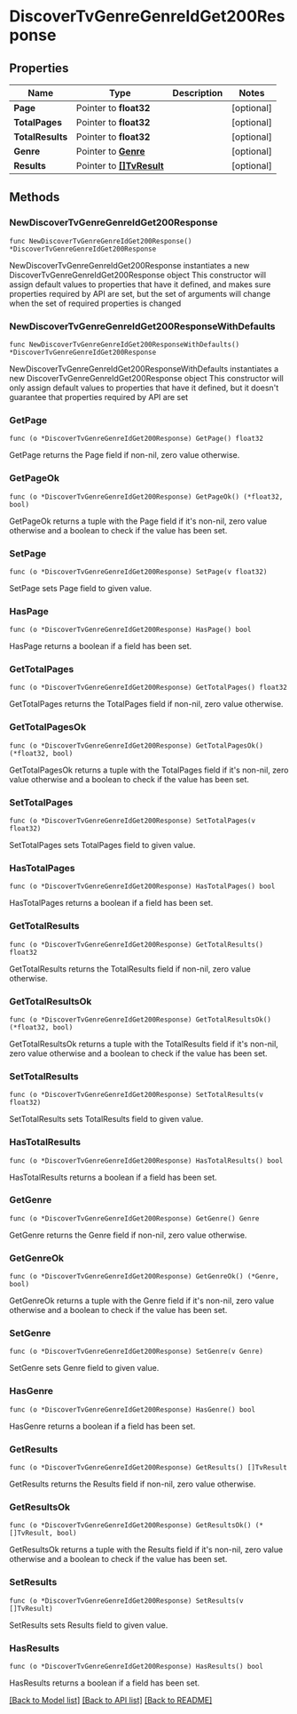 # DiscoverTvGenreGenreIdGet200Response

## Properties

Name | Type | Description | Notes
------------ | ------------- | ------------- | -------------
**Page** | Pointer to **float32** |  | [optional] 
**TotalPages** | Pointer to **float32** |  | [optional] 
**TotalResults** | Pointer to **float32** |  | [optional] 
**Genre** | Pointer to [**Genre**](Genre.md) |  | [optional] 
**Results** | Pointer to [**[]TvResult**](TvResult.md) |  | [optional] 

## Methods

### NewDiscoverTvGenreGenreIdGet200Response

`func NewDiscoverTvGenreGenreIdGet200Response() *DiscoverTvGenreGenreIdGet200Response`

NewDiscoverTvGenreGenreIdGet200Response instantiates a new DiscoverTvGenreGenreIdGet200Response object
This constructor will assign default values to properties that have it defined,
and makes sure properties required by API are set, but the set of arguments
will change when the set of required properties is changed

### NewDiscoverTvGenreGenreIdGet200ResponseWithDefaults

`func NewDiscoverTvGenreGenreIdGet200ResponseWithDefaults() *DiscoverTvGenreGenreIdGet200Response`

NewDiscoverTvGenreGenreIdGet200ResponseWithDefaults instantiates a new DiscoverTvGenreGenreIdGet200Response object
This constructor will only assign default values to properties that have it defined,
but it doesn't guarantee that properties required by API are set

### GetPage

`func (o *DiscoverTvGenreGenreIdGet200Response) GetPage() float32`

GetPage returns the Page field if non-nil, zero value otherwise.

### GetPageOk

`func (o *DiscoverTvGenreGenreIdGet200Response) GetPageOk() (*float32, bool)`

GetPageOk returns a tuple with the Page field if it's non-nil, zero value otherwise
and a boolean to check if the value has been set.

### SetPage

`func (o *DiscoverTvGenreGenreIdGet200Response) SetPage(v float32)`

SetPage sets Page field to given value.

### HasPage

`func (o *DiscoverTvGenreGenreIdGet200Response) HasPage() bool`

HasPage returns a boolean if a field has been set.

### GetTotalPages

`func (o *DiscoverTvGenreGenreIdGet200Response) GetTotalPages() float32`

GetTotalPages returns the TotalPages field if non-nil, zero value otherwise.

### GetTotalPagesOk

`func (o *DiscoverTvGenreGenreIdGet200Response) GetTotalPagesOk() (*float32, bool)`

GetTotalPagesOk returns a tuple with the TotalPages field if it's non-nil, zero value otherwise
and a boolean to check if the value has been set.

### SetTotalPages

`func (o *DiscoverTvGenreGenreIdGet200Response) SetTotalPages(v float32)`

SetTotalPages sets TotalPages field to given value.

### HasTotalPages

`func (o *DiscoverTvGenreGenreIdGet200Response) HasTotalPages() bool`

HasTotalPages returns a boolean if a field has been set.

### GetTotalResults

`func (o *DiscoverTvGenreGenreIdGet200Response) GetTotalResults() float32`

GetTotalResults returns the TotalResults field if non-nil, zero value otherwise.

### GetTotalResultsOk

`func (o *DiscoverTvGenreGenreIdGet200Response) GetTotalResultsOk() (*float32, bool)`

GetTotalResultsOk returns a tuple with the TotalResults field if it's non-nil, zero value otherwise
and a boolean to check if the value has been set.

### SetTotalResults

`func (o *DiscoverTvGenreGenreIdGet200Response) SetTotalResults(v float32)`

SetTotalResults sets TotalResults field to given value.

### HasTotalResults

`func (o *DiscoverTvGenreGenreIdGet200Response) HasTotalResults() bool`

HasTotalResults returns a boolean if a field has been set.

### GetGenre

`func (o *DiscoverTvGenreGenreIdGet200Response) GetGenre() Genre`

GetGenre returns the Genre field if non-nil, zero value otherwise.

### GetGenreOk

`func (o *DiscoverTvGenreGenreIdGet200Response) GetGenreOk() (*Genre, bool)`

GetGenreOk returns a tuple with the Genre field if it's non-nil, zero value otherwise
and a boolean to check if the value has been set.

### SetGenre

`func (o *DiscoverTvGenreGenreIdGet200Response) SetGenre(v Genre)`

SetGenre sets Genre field to given value.

### HasGenre

`func (o *DiscoverTvGenreGenreIdGet200Response) HasGenre() bool`

HasGenre returns a boolean if a field has been set.

### GetResults

`func (o *DiscoverTvGenreGenreIdGet200Response) GetResults() []TvResult`

GetResults returns the Results field if non-nil, zero value otherwise.

### GetResultsOk

`func (o *DiscoverTvGenreGenreIdGet200Response) GetResultsOk() (*[]TvResult, bool)`

GetResultsOk returns a tuple with the Results field if it's non-nil, zero value otherwise
and a boolean to check if the value has been set.

### SetResults

`func (o *DiscoverTvGenreGenreIdGet200Response) SetResults(v []TvResult)`

SetResults sets Results field to given value.

### HasResults

`func (o *DiscoverTvGenreGenreIdGet200Response) HasResults() bool`

HasResults returns a boolean if a field has been set.


[[Back to Model list]](../README.md#documentation-for-models) [[Back to API list]](../README.md#documentation-for-api-endpoints) [[Back to README]](../README.md)


